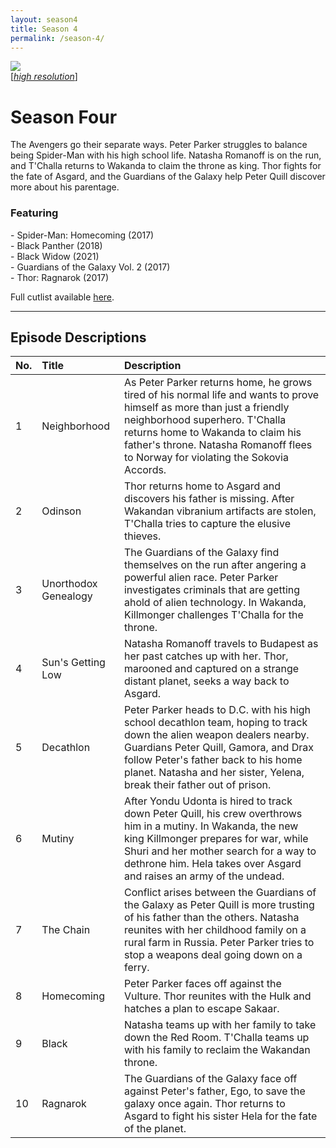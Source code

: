 ```yaml
---
layout: season4
title: Season 4
permalink: /season-4/
---
```


<div class="image-with-text-left" style="padding: 0px 30px 0px 0px">
 <img src="../assets/images/seasonFour_450px.jpg" />
 <br />
 [<i><a href="../assets/images/seasonFour_2550px.jpg">high resolution</a></i>]
</div>

# Season Four

The Avengers go their separate ways. Peter Parker struggles to balance being Spider-Man with his high school life. Natasha Romanoff is on the run, and T'Challa returns to Wakanda to claim the throne as king. Thor fights for the fate of Asgard, and the Guardians of the Galaxy help Peter Quill discover more about his parentage.

### Featuring

<p>
 - Spider-Man: Homecoming (2017)<br />
 - Black Panther (2018)<br />
 - Black Widow (2021)<br />
 - Guardians of the Galaxy Vol. 2 (2017)<br />
 - Thor: Ragnarok (2017)
</p>

Full cutlist available [here](/marvel-unite/cutlist/season-4/).

<p style="clear: both;"></p>

* * *

## Episode Descriptions

| **No.** | **Title** | **Description** |
| --- | :--- | :--- |
| 1 | Neighborhood | As Peter Parker returns home, he grows tired of his normal life and wants to prove himself as more than just a friendly neighborhood superhero. T'Challa returns home to Wakanda to claim his father's throne. Natasha Romanoff flees to Norway for violating the Sokovia Accords. |
| 2 | Odinson | Thor returns home to Asgard and discovers his father is missing. After Wakandan vibranium artifacts are stolen, T'Challa tries to capture the elusive thieves. |
| 3 | Unorthodox Genealogy | The Guardians of the Galaxy find themselves on the run after angering a powerful alien race. Peter Parker investigates criminals that are getting ahold of alien technology. In Wakanda, Killmonger challenges T'Challa for the throne. |
| 4 | Sun's Getting Low | Natasha Romanoff travels to Budapest as her past catches up with her. Thor, marooned and captured on a strange distant planet, seeks a way back to Asgard. |
| 5 | Decathlon | Peter Parker heads to D.C. with his high school decathlon team, hoping to track down the alien weapon dealers nearby. Guardians Peter Quill, Gamora, and Drax follow Peter's father back to his home planet. Natasha and her sister, Yelena, break their father out of prison. |
| 6 | Mutiny | After Yondu Udonta is hired to track down Peter Quill, his crew overthrows him in a mutiny. In Wakanda, the new king Killmonger prepares for war, while Shuri and her mother search for a way to dethrone him. Hela takes over Asgard and raises an army of the undead. |
| 7 | The Chain | Conflict arises between the Guardians of the Galaxy as Peter Quill is more trusting of his father than the others. Natasha reunites with her childhood family on a rural farm in Russia. Peter Parker tries to stop a weapons deal going down on a ferry. |
| 8 | Homecoming | Peter Parker faces off against the Vulture. Thor reunites with the Hulk and hatches a plan to escape Sakaar. |
| 9 | Black | Natasha teams up with her family to take down the Red Room. T'Challa teams up with his family to reclaim the Wakandan throne. |
| 10 | Ragnarok | The Guardians of the Galaxy face off against Peter's father, Ego, to save the galaxy once again. Thor returns to Asgard to fight his sister Hela for the fate of the planet. |
